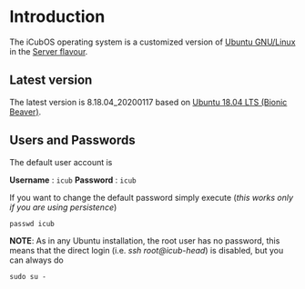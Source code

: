 # Introduction

The iCubOS operating system is a customized version of [Ubuntu GNU/Linux](https://ubuntu.com/server) in the [Server flavour](https://ubuntu.com/server).

## Latest version

The latest version is 8.18.04_20200117 based on [Ubuntu 18.04 LTS (Bionic Beaver)](https://releases.ubuntu.com/bionic).

## Users and Passwords

The default user account is

**Username** : `icub`
**Password** : `icub`

If you want to change the default password simply execute (*this works only if you are using persistence*)

`passwd icub`

**NOTE**: As in any Ubuntu installation, the root user has no password, this means that the direct login (i.e. *ssh root\@icub-head*) is disabled, but you can always do

`sudo su - `
